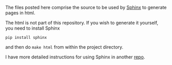 The files posted here comprise the source to be used by [Sphinx](http://www.sphinx-doc.org/en/stable/) to generate pages in html.  

The html is not part of this repository.  If you wish to generate it yourself, you need to install Sphinx

```
pip install sphinx
```

and then do `make html` from within the project directory.

I have more detailed instructions for using Sphinx in another [repo](https://github.com/telliott99/MySphinx).
